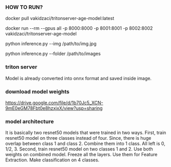 ### HOW TO RUN?
docker pull vakidzaci/tritonserver-age-model:latest

docker run --rm --gpus all   -p 8000:8000 -p 8001:8001 -p 8002:8002  vakidzaci/tritonserver-age-model

python inference.py --img /path/to/img.jpg

python inference.py --folder /path/to/images


### triton server
Model is already converted into onnx format and saved inside image.


### download model weights

https://drive.google.com/file/d/1b70Jc5_XCN-9mE0eGM78Fbt0e8hzxjxX/view?usp=sharing

### model architecture
It is basically two resnet50 models that were trained in two ways.
First, train resnet50 model on three classes instead of four. Since, there is huge overlap between class 1 and class 2. Combine them into 1 class. All left is 0, 1/2, 3.
Second, train resnet50 model on two classes 1 and 2.
Use both weights on combined model. Freeze all the layers. Use them for Feature Extraction. Make classification on 4 classes.
